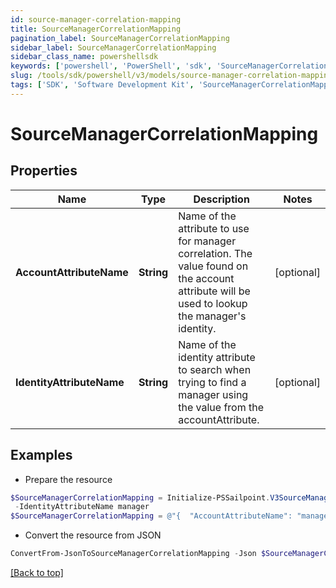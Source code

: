 ```yaml
---
id: source-manager-correlation-mapping
title: SourceManagerCorrelationMapping
pagination_label: SourceManagerCorrelationMapping
sidebar_label: SourceManagerCorrelationMapping
sidebar_class_name: powershellsdk
keywords: ['powershell', 'PowerShell', 'sdk', 'SourceManagerCorrelationMapping', 'SourceManagerCorrelationMapping'] 
slug: /tools/sdk/powershell/v3/models/source-manager-correlation-mapping
tags: ['SDK', 'Software Development Kit', 'SourceManagerCorrelationMapping', 'SourceManagerCorrelationMapping']
---
```



# SourceManagerCorrelationMapping

## Properties

Name | Type | Description | Notes
------------ | ------------- | ------------- | -------------
**AccountAttributeName** | **String** | Name of the attribute to use for manager correlation. The value found on the account attribute will be used to lookup the manager's identity. | [optional] 
**IdentityAttributeName** | **String** | Name of the identity attribute to search when trying to find a manager using the value from the accountAttribute. | [optional] 

## Examples

- Prepare the resource
```powershell
$SourceManagerCorrelationMapping = Initialize-PSSailpoint.V3SourceManagerCorrelationMapping  -AccountAttributeName manager `
 -IdentityAttributeName manager
$SourceManagerCorrelationMapping = @"{  "AccountAttributeName": "manager", "IdentityAttributeName": "manager" }"@
```

- Convert the resource from JSON
```powershell
ConvertFrom-JsonToSourceManagerCorrelationMapping -Json $SourceManagerCorrelationMapping
```


[[Back to top]](#) 


